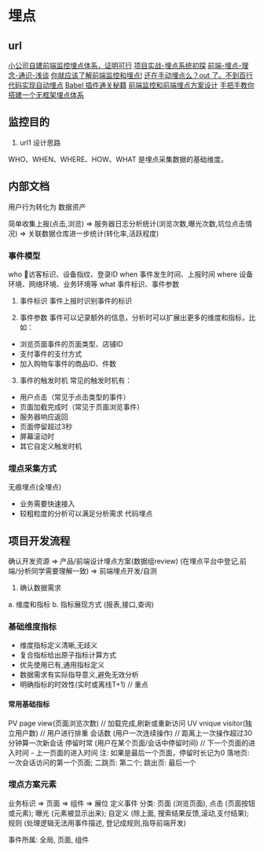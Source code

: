 # 埋点

## url

[小公司自建前端监控埋点体系，证明可行](https://juejin.cn/post/6844904161562066958)
[项目实战-埋点系统初探](https://juejin.cn/post/6872398266642726926)
[前端-埋点-理念-通识-浅谈](https://juejin.cn/post/6844903877406359560)
[你就应该了解前端监控和埋点!](https://juejin.cn/post/6844904130163507214)
[还在手动埋点么？out 了。不到百行代码实现自动埋点](https://juejin.cn/post/6966216905208102949)
[Babel 插件通关秘籍](https://juejin.cn/book/6946117847848321055/section/6956174385904353288)
[前端监控和前端埋点方案设计](https://juejin.cn/post/6844903650603565063)
[手把手教你搭建一个无框架埋点体系](https://juejin.cn/post/6971370594117877796)

## 监控目的

1. url1 设计思路

WHO、WHEN、WHERE、HOW、WHAT 是埋点采集数据的基础维度。

## 内部文档

用户行为转化为 数据资产

简单收集上报(点击,浏览) => 服务器日志分析统计(浏览次数,曝光次数,坑位点击情况) => 关联数据仓库进一步统计(转化率,活跃程度)

### 事件模型

who 访客标识、设备指纹、登录ID
when 事件发生时间、上报时间
where 设备环境、网络环境、业务环境等
what 事件标识、事件参数
1. 事件标识
事件上报时识别事件的标识

2. 事件参数
事件可以记录额外的信息，分析时可以扩展出更多的维度和指标，比如：

* 浏览页面事件的页面类型、店铺ID
* 支付事件的支付方式
* 加入购物车事件的商品ID、件数

3. 事件的触发时机
常见的触发时机有：

* 用户点击（常见于点击类型的事件）
* 页面加截完成时（常见于页面浏览事件）
* 服务器响应返回
* 页面停留超过3秒
* 屏幕滚动时
* 其它自定义触发时机

### 埋点采集方式

无痕埋点(全埋点)
- 业务需要快速接入
- 较粗粒度的分析可以满足分析需求
代码埋点

## 项目开发流程

确认开发资源 => 产品/前端设计埋点方案(数据组review) (在埋点平台中登记,前端/分析同学需要理解一致) => 前端埋点开发/自测

1. 确认数据需求

a. 维度和指标
b. 指标展现方式 (报表,接口,查询)

### 基础维度指标

* 维度指标定义清晰,无歧义
* 复合指标给出原子指标计算方式
* 优先使用已有,通用指标定义
* 数据需求有实际指导意义,避免无效分析
* 明确指标的时效性(实时或离线T+1) // 重点

#### 常用基础指标

PV page view(页面浏览次数) // 加载完成,刷新或重新访问
UV vnique visitor(独立用户数) // 用户进行排重
会话数 (用户一次连续操作) // 距离上一次操作超过30分钟算一次新会话
停留时常 (用户在某个页面/会话中停留时间) // 下一个页面的进入时间 - 上一页面的进入时间 注: 如果是最后一个页面，停留时长记为0
落地页: 一次会话访问的第一个页面;  二跳页: 第二个; 跳出页: 最后一个

### 埋点方案元素

业务标识 => 页面 => 组件 => 展位
定义事件  分类: 页面 (浏览页面), 点击 (页面按钮或元素); 曝光 (元素被显示出来); 自定义 (除上面, 搜索结果反馈,滚动,支付结果); 规则 (处理逻辑无法用事件描述, 登记成规则,指导前端开发)

事件所属: 全局, 页面, 组件